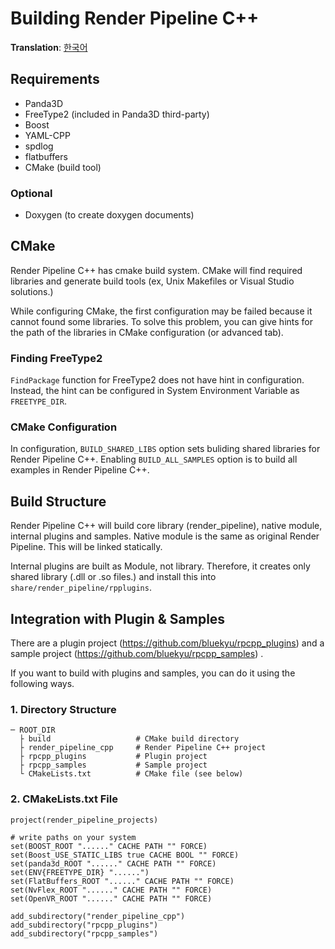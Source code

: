 # Building Render Pipeline C++
**Translation**: [한국어](ko_kr/build_rpcpp.md)

## Requirements
- Panda3D
- FreeType2 (included in Panda3D third-party)
- Boost
- YAML-CPP
- spdlog
- flatbuffers
- CMake (build tool)

### Optional
- Doxygen (to create doxygen documents)



## CMake
Render Pipeline C++ has cmake build system.
CMake will find required libraries and generate build tools (ex, Unix Makefiles or Visual Studio solutions.)

While configuring CMake, the first configuration may be failed because it cannot found some libraries.
To solve this problem, you can give hints for the path of the libraries in CMake configuration (or advanced tab).

### Finding FreeType2
`FindPackage` function for FreeType2 does not have hint in configuration.
Instead, the hint can be configured in System Environment Variable as `FREETYPE_DIR`.

### CMake Configuration
In configuration, `BUILD_SHARED_LIBS` option sets buliding shared libraries for Render Pipeline C++.
Enabling `BUILD_ALL_SAMPLES` option is to build all examples in Render Pipeline C++.



## Build Structure
Render Pipeline C++ will build core library (render_pipeline), native module, internal plugins and samples.
Native module is the same as original Render Pipeline. This will be linked statically.

Internal plugins are built as Module, not library. Therefore, it creates only shared library (.dll or .so files.)
and install this into `share/render_pipeline/rpplugins`.



## Integration with Plugin & Samples
There are a plugin project (https://github.com/bluekyu/rpcpp_plugins) and
a sample project (https://github.com/bluekyu/rpcpp_samples) .

If you want to build with plugins and samples, you can do it using the following ways.

### 1. Directory Structure
```
─ ROOT_DIR
  ├ build                   # CMake build directory
  ├ render_pipeline_cpp     # Render Pipeline C++ project
  ├ rpcpp_plugins           # Plugin project
  ├ rpcpp_samples           # Sample project
  └ CMakeLists.txt          # CMake file (see below)
```

### 2. CMakeLists.txt File
```
project(render_pipeline_projects)

# write paths on your system
set(BOOST_ROOT "......" CACHE PATH "" FORCE)
set(Boost_USE_STATIC_LIBS true CACHE BOOL "" FORCE)
set(panda3d_ROOT "......" CACHE PATH "" FORCE)
set(ENV{FREETYPE_DIR} "......")
set(FlatBuffers_ROOT "......" CACHE PATH "" FORCE)
set(NvFlex_ROOT "......" CACHE PATH "" FORCE)
set(OpenVR_ROOT "......" CACHE PATH "" FORCE)

add_subdirectory("render_pipeline_cpp")
add_subdirectory("rpcpp_plugins")
add_subdirectory("rpcpp_samples")
```
